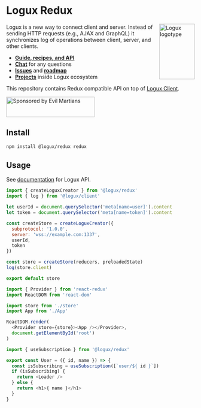 # Logux Redux

<img align="right" width="95" height="148" title="Logux logotype"
     src="https://logux.io/branding/logotype.svg">

Logux is a new way to connect client and server. Instead of sending
HTTP requests (e.g., AJAX and GraphQL) it synchronizes log of operations
between client, server, and other clients.

* **[Guide, recipes, and API](https://logux.io/)**
* **[Chat](https://gitter.im/logux/logux)** for any questions
* **[Issues](https://github.com/logux/logux/issues)**
  and **[roadmap](https://github.com/logux/logux/projects/1)**
* **[Projects](https://logux.io/guide/architecture/parts/)**
  inside Logux ecosystem

This repository contains Redux compatible API on top of [Logux Client].

<a href="https://evilmartians.com/?utm_source=logux-redux">
  <img src="https://evilmartians.com/badges/sponsored-by-evil-martians.svg"
       alt="Sponsored by Evil Martians" width="236" height="54">
</a>

[Logux Client]: https://github.com/logux/client
[logux.io]: https://logux.io/

## Install

```sh
npm install @logux/redux redux
```

## Usage

See [documentation] for Logux API.

```js
import { createLoguxCreator } from '@logux/redux'
import { log } from '@logux/client'

let userId = document.querySelector('meta[name=user]').content
let token = document.querySelector('meta[name=token]').content

const createStore = createLoguxCreator({
  subprotocol: '1.0.0',
  server: 'wss://example.com:1337',
  userId,
  token
})

const store = createStore(reducers, preloadedState)
log(store.client)

export default store
```

```js
import { Provider } from 'react-redux'
import ReactDOM from 'react-dom'

import store from './store'
import App from './App'

ReactDOM.render(
  <Provider store={store}><App /></Provider>,
  document.getElementById('root')
)
```

```js
import { useSubscription } from '@logux/redux'

export const User = ({ id, name }) => {
  const isSubscribing = useSubscription([`user/${ id }`])
  if (isSubscribing) {
    return <Loader />
  } else {
    return <h1>{ name }</h1>
  }
}
```

[documentation]: https://github.com/logux/logux
